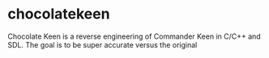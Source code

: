 # chocolatekeen
Chocolate Keen is a reverse engineering of Commander Keen in C/C++ and SDL. The goal is to be super accurate versus the original
